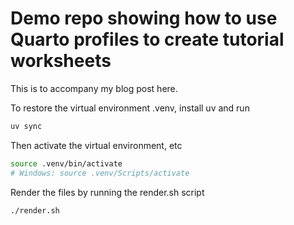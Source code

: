 # Demo repo showing how to use Quarto profiles to create tutorial worksheets

This is to accompany my blog post here.

To restore the virtual environment .venv, install uv and run

```sh
uv sync
```

Then activate the virtual environment, etc

```sh
source .venv/bin/activate
# Windows: source .venv/Scripts/activate
```

Render the files by running the render.sh script

```sh
./render.sh
```
